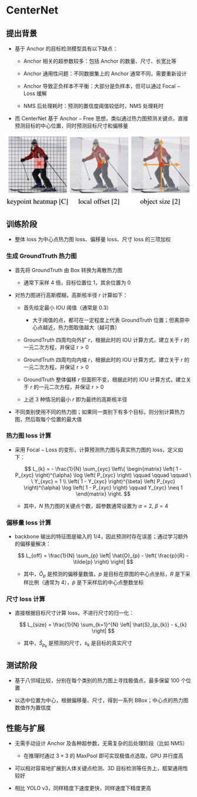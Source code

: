# $\mathrm{CenterNet}$

##  提出背景

- 基于 $\mathrm{Anchor}$ 的目标检测模型具有以下缺点：

  - $\mathrm{Anchor}$ 相关的超参数较多：包括 $\mathrm{Anchor}$ 的数量、尺寸、长宽比等

  - $\mathrm{Anchor}$ 通用性问题：不同数据集上的 $\mathrm{Anchor}$ 通常不同，需要重新设计

  - $\mathrm{Anchor}$ 导致正负样本不平衡：大部分是负样本，但可以通过 $\mathrm{Focal-Loss}$ 缓解

  - $\mathrm{NMS}$ 后处理耗时：预测的置信度阈值较低时，$\mathrm{NMS}$ 处理耗时

- 而 $\mathrm{CenterNet}$ 基于 $\mathrm{Anchor-Free}$ 思想，类似通过热力图预测关键点，直接预测目标的中心位置，同时预测目标尺寸和偏移量

<center>
<img src="images/centernet.png"/>
</center>

## 训练阶段

- 整体 $\mathrm{loss}$ 为中心点热力图 $\mathrm{loss}$、偏移量 $\mathrm{loss}$、尺寸 $\mathrm{loss}$ 的三项加权

### 生成 $\mathrm{GroundTruth}$ 热力图

- 首先将 $\mathrm{GroundTruth}$ 由 $\mathrm{Box}$ 转换为离散热力图

  - 通常下采样 $4$ 倍，目标位置位 $1$，其余位置为 $0$

- 对热力图进行高斯模糊，高斯核半径 $r$ 计算如下：

  - 首先给定最小 $\mathrm{IOU}$ 阈值（通常是 $0.3$）

    - 大于阈值的点，都可在一定程度上代表 $\mathrm{GroundTruth}$ 位置；但离原中心点越近，热力图取值越大（越可靠）

  - $\mathrm{GroundTruth}$ 四周均向外扩 $r$，根据此时的 $\mathrm{IOU}$ 计算方式，建立关于 $r$ 的一元二次方程，并保证 $\mathrm{r > 0}$

  - $\mathrm{GroundTruth}$ 四周均向内缩 $r$，根据此时的 $\mathrm{IOU}$ 计算方式，建立关于 $r$ 的一元二次方程，并保证 $\mathrm{r > 0}$

  - $\mathrm{GroundTruth}$ 整体偏移 $r$ 但面积不变，根据此时的 $\mathrm{IOU}$ 计算方式，建立关于 $r$ 的一元二次方程，并保证 $\mathrm{r > 0}$

  - 上述 $3$ 种情况的最小 $r$ 即为最终的高斯核半径

- 不同类别使用不同的热力图；如果同一类别下有多个目标，则分别计算热力图，然后取每个位置的最大值

### 热力图 $\mathrm{loss}$ 计算

- 采用 $\mathrm{Focal-Loss}$  的变形，计算预测热力图与真实热力图的 $\mathrm{loss}$，定义如下：

  $$
  L_{k} = - \frac{1}{N} \sum_{xyc} \left\{ \begin{matrix}
  \left( 1 - P_{xyc} \right)^{\alpha} \log \left( P_{xyc} \right) \qquad \qquad \qquad \ \ Y_{xyc} = 1 \\
  \left( 1 - Y_{xyc} \right)^{\beta} \left( P_{xyc} \right)^{\alpha} \log \left( 1 - P_{xyc} \right) \qquad Y_{xyc} \neq 1
  \end{matrix} \right.
  $$

  - 其中，$N$ 热力图的关键点个数，超参数通常设置为 $\alpha = 2, \ \beta = 4$

### 偏移量 $\mathrm{loss}$ 计算

- $\mathrm{backbone}$ 输出的特征图是输入的 $1/4$，因此预测时存在误差；通过学习额外的偏移量解决：

  $$
  L_{off} = \frac{1}{N} \sum_{p} \left| \hat{O}_{p} - \left( \frac{p}{R} - \tilde{p} \right) \right|
  $$

  - 其中，$\hat{O}_{p}$ 是预测的偏移量数值，$p$ 是目标在原图的中心点坐标，$R$ 是下采样比例（通常为 $4$），$\tilde{p}$ 是下采样后的中心点整数坐标

### 尺寸 $\mathrm{loss}$ 计算

- 直接根据目标尺寸计算 $\mathrm{loss}$，不进行尺寸的归一化：

  $$
  L_{size} = \frac{1}{N} \sum_{k=1}^{N} \left| \hat{S}_{p_{k}} - s_{k} \right|
  $$

  - 其中，$\hat{S}_{p_{k}}$ 是预测的尺寸，$s_{k}$ 是目标的真实尺寸

## 测试阶段

- 基于八邻域比较，分别在每个类别的热力图上寻找极值点，最多保留 $100$ 个位置

- 以选中位置为中心，根据偏移量、尺寸，得到一系列 $\mathrm{BBox}$；中心点的热力图数值作为置信度

## 性能与扩展

- 无需手动设计 $\mathrm{Anchor}$ 及各种超参数，无需复杂的后处理阶段（比如 $\mathrm{NMS}$）

  - 在推理时通过 $\mathrm{3 \times 3}$ 的 $\mathrm{MaxPool}$ 即可实现极值点选取，$\mathrm{GPU}$ 并行度高

- 可以相对容易地扩展到人体关键点检测、$\mathrm{3D}$ 目标检测等任务上，框架通用性较好

- 相比 $\mathrm{YOLO \ v3}$，同样精度下速度更快，同样速度下精度更高